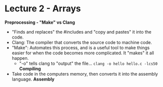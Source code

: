 # Lecture 2 - Arrays

__Preprocessing - "Make" vs Clang__
- "Finds and replaces" the #includes and "copy and pastes" it into the code.
- Clang: The compiler that converts the source code to machine code.
- "Make": Automates this process, and is a useful tool to make things easier for when the code becomes more complicated. It "makes" it all happen.
  - "-o" tells clang to "output" the file... ```clang -o hello hello.c -lcs50```
__Compiling__
- Take code in the computers memory, then converts it into the assembly language.
__Assembly__

